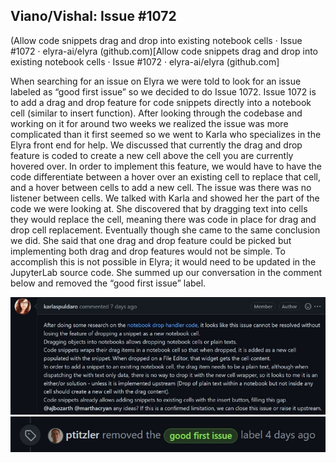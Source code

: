 ## Viano/Vishal: Issue #1072

(Allow code snippets drag and drop into existing notebook cells · Issue #1072 · elyra-ai/elyra (github.com)[Allow code snippets drag and drop into existing notebook cells · Issue #1072 · elyra-ai/elyra (github.com]

When searching for an issue on Elyra we were told to look for an issue labeled as “good first issue” so we decided to do Issue 1072. Issue 1072 is to add a drag and drop feature for code snippets directly into a notebook cell (similar to insert function). After looking through the codebase and working on it for around two weeks we realized the issue was more complicated than it first seemed so we went to Karla who specializes in the Elyra front end for help. We discussed that currently the drag and drop feature is coded to create a new cell above the cell you are currently hovered over. In order to implement this feature, we would have to have the code differentiate between a hover over an existing cell to replace that cell, and a hover between cells to add a new cell. The issue was there was no listener between cells. We talked with Karla and showed her the part of the code we were looking at. She discovered that by dragging text into cells they would replace the cell, meaning there was code in place for drag and drop cell replacement. Eventually though she came to the same conclusion we did. She said that one drag and drop feature could be picked but implementing both drag and drop features would not be simple. To accomplish this is not possible in Elyra; it would need to be updated in the JupyterLab source code. She summed up our conversation in the comment below and removed the “good first issue” label.

<img src="./cm.jpg"/>

<img src="./rgfi.jpg"/>
